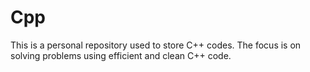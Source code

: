 # Cpp
This is a personal repository used to store C++ codes. 
The focus is on solving problems using efficient and clean C++ code.
